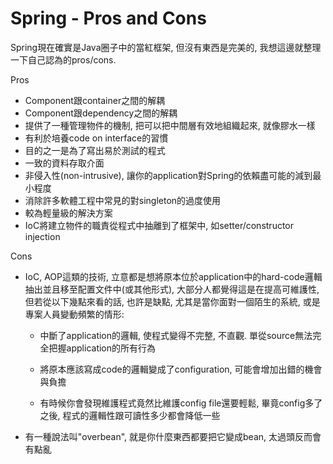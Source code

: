 # Spring - Pros and Cons

Spring現在確實是Java圈子中的當紅框架, 但沒有東西是完美的, 我想這邊就整理一下自己認為的pros/cons.

Pros

* Component跟container之間的解耦
* Component跟dependency之間的解耦
* 提供了一種管理物件的機制, 把可以把中間層有效地組織起來, 就像膠水一樣
* 有利於培養code on interface的習慣
* 目的之一是為了寫出易於測試的程式
* 一致的資料存取介面
* 非侵入性\(non-intrusive\), 讓你的application對Spring的依賴盡可能的減到最小程度
* 消除許多軟體工程中常見的對singleton的過度使用
* 較為輕量級的解決方案
* IoC將建立物件的職責從程式中抽離到了框架中, 如setter/constructor injection

Cons

* IoC, AOP這類的技術, 立意都是想將原本位於application中的hard-code邏輯抽出並且移至配置文件中\(或其他形式\), 大部分人都覺得這是在提高可維護性, 但若從以下幾點來看的話, 也許是缺點, 尤其是當你面對一個陌生的系統, 或是專案人員變動頻繁的情形:

  * 中斷了application的邏輯, 使程式變得不完整, 不直觀. 單從source無法完全把握application的所有行為

  * 將原本應該寫成code的邏輯變成了configuration, 可能會增加出錯的機會與負擔

  * 有時候你會發現維護程式竟然比維護config file還要輕鬆, 畢竟config多了之後, 程式的邏輯性跟可讀性多少都會降低一些

* 有一種說法叫"overbean", 就是你什麼東西都要把它變成bean, 太過頭反而會有點亂




